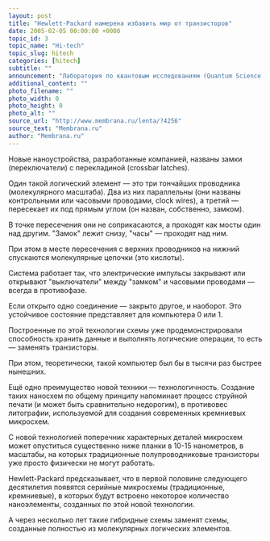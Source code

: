 ```yaml
---
layout: post
title: "Hewlett-Packard намерена избавить мир от транзисторов"
date: 2005-02-05 00:00:00 +0000
topic_id: 3
topic_name: "Hi-tech"
topic_slug: hitech
categories: [hitech]
subtitle: ""
announcement: "Лаборатория по квантовым исследованиям (Quantum Science Research) компании Hewlett-Packard показала на опыте, что молекулярные переключатели нанометрового масштаба могут выполнять логические операции и заменить в будущем транзисторы в электронных устройствах."
additional_content: ""
photo_filename: ""
photo_width: 0
photo_height: 0
photo_alt: ""
source_url: "http://www.membrana.ru/lenta/?4256"
source_text: "Membrana.ru"
author: "Membrana.ru"
---
```

Новые наноустройства, разработанные компанией, названы замки (переключатели) с перекладиной (crossbar latches).

Один такой логический элемент — это три тончайших проводника (молекулярного масштаба). Два из них параллельны (они названы контрольными или часовыми проводами, clock wires), а третий — пересекает их под прямым углом (он назван, собственно, замком).

В точке пересечения они не соприкасаются, а проходят как мосты один над другим. "Замок" лежит снизу, "часы" — проходят над ним.

При этом в месте пересечения с верхних проводников на нижний спускаются молекулярные цепочки (это кислоты).

Система работает так, что электрические импульсы закрывают или открывают "выключатели" между "замком" и часовыми проводами — всегда в противофазе.

Если открыто одно соединение — закрыто другое, и наоборот. Это устойчивое состояние представляет для компьютера 0 или 1.

Построенные по этой технологии схемы уже продемонстрировали способность хранить данные и выполнять логические операции, то есть — заменять транзисторы.

При этом, теоретически, такой компьютер был бы в тысячи раз быстрее нынешних.

Ещё одно преимущество новой техники — технологичность. Создание таких наносхем по общему принципу напоминает процесс струйной печати (и может быть сравнительно недорогим), в противовес литографии, используемой для создания современных кремниевых микросхем.

С новой технологией поперечник характерных деталей микросхем может опуститься существенно ниже планки в 10-15 нанометров, в масштабы, на которых традиционные полупроводниковые транзисторы уже просто физически не могут работать.

Hewlett-Packard предсказывает, что в первой половине следующего десятилетия появятся серийные микросхемы (традиционные, кремниевые), в которых будут встроено некоторое количество наноэлементы, созданных по этой новой технологии.

А через несколько лет такие гибридные схемы заменят схемы, созданные полностью из молекулярных логических элементов.
